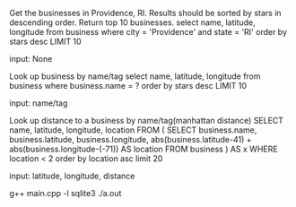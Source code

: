 Get the businesses in Providence, RI. Results should be sorted by stars in descending order. Return top 10 businesses. 
select name, latitude, longitude
from business
where city = 'Providence' and state = 'RI'
order by stars desc
LIMIT 10

input: None

Look up business by name/tag
select name, latitude, longitude
from business
where business.name = ?
order by stars desc
LIMIT 10

input: name/tag

Look up distance to a business by name/tag(manhattan distance) 
SELECT name, latitude, longitude, location FROM (
  SELECT business.name, business.latitude, business.longitude, abs(business.latitude-41) + abs(business.longitude-(-71)) AS location
  FROM business
) AS x
WHERE location < 2
order by location asc
limit 20

input: latitude, longitude, distance

g++ main.cpp -l sqlite3
./a.out